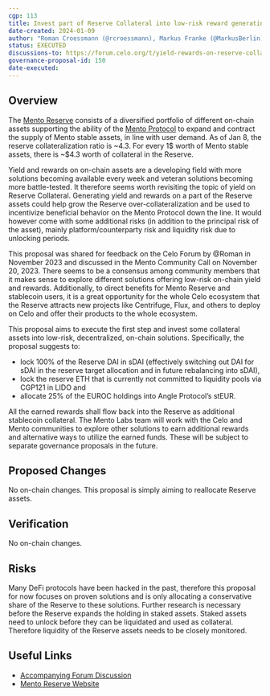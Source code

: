 ```yaml
---
cgp: 113
title: Invest part of Reserve Collateral into low-risk reward generating protocols
date-created: 2024-01-09
author: "Roman Croessmann (@rcroessmann), Markus Franke (@MarkusBerlin), Oleksiy Novykov"
status: EXECUTED
discussions-to: https://forum.celo.org/t/yield-rewards-on-reserve-collateral/6881
governance-proposal-id: 150
date-executed:
---
```


## Overview

The [Mento Reserve](https://reserve.mento.org/) consists of a diversified portfolio of different
on-chain assets supporting the ability of the [Mento Protocol](https://www.mento.org/) to expand
and contract the supply of Mento stable assets, in line with user demand. As of Jan 8, the reserve
collateralization ratio is ~4.3. For every 1$ worth of Mento stable assets, there is ~$4.3 worth
of collateral in the Reserve.

Yield and rewards on on-chain assets are a developing field with more solutions becoming available
every week and veteran solutions becoming more battle-tested. It therefore seems worth revisiting
the topic of yield on Reserve Collateral. Generating yield and rewards on a part of the Reserve
assets could help grow the Reserve over-collateralization and be used to incentivize beneficial
behavior on the Mento Protocol down the line. It would however come with some additional risks
(in addition to the principal risk of the asset), mainly platform/counterparty risk and liquidity
risk due to unlocking periods.

This proposal was shared for feedback on the Celo Forum by @Roman in November 2023 and discussed
in the Mento Community Call on November 20, 2023. There seems to be a consensus among community
members that it makes sense to explore different solutions offering low-risk on-chain yield and
rewards. Additionally, to direct benefits for Mento Reserve and stablecoin users, it is a great
opportunity for the whole Celo ecosystem that the Reserve attracts new projects like Centrifuge,
Flux, and others to deploy on Celo and offer their products to the whole ecosystem.

This proposal aims to execute the first step and invest some collateral assets into low-risk,
decentralized, on-chain solutions. Specifically, the proposal suggests to:

- lock 100% of the Reserve DAI in sDAI (effectively switching out DAI for sDAI in the reserve target allocation and in future rebalancing into sDAI),
- lock the reserve ETH that is currently not committed to liquidity pools via CGP121 in LIDO and
- allocate 25% of the EUROC holdings into Angle Protocol’s stEUR.

All the earned rewards shall flow back into the Reserve as additional stablecoin collateral.
The Mento Labs team will work with the Celo and Mento communities to explore other solutions
to earn additional rewards and alternative ways to utilize the earned funds. These will be
subject to separate governance proposals in the future.

## Proposed Changes

No on-chain changes. This proposal is simply aiming to reallocate Reserve assets.

## Verification

No on-chain changes.

## Risks

Many DeFi protocols have been hacked in the past, therefore this proposal for now focuses on
proven solutions and is only allocating a conservative share of the Reserve to these solutions.
Further research is necessary before the Reserve expands the holding in staked assets.
Staked assets need to unlock before they can be liquidated and used as collateral.
Therefore liquidity of the Reserve assets needs to be closely monitored.

## Useful Links

- [Accompanying Forum Discussion](https://forum.celo.org/t/yield-rewards-on-reserve-collateral/6881)
- [Mento Reserve Website](https://reserve.mento.org/)

